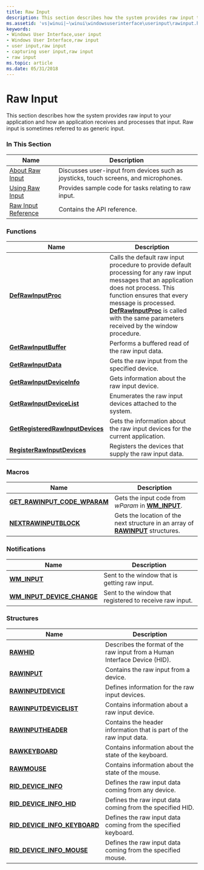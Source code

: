 ```yaml
---
title: Raw Input
description: This section describes how the system provides raw input to your application and how an application receives and processes that input.
ms.assetid: 'vs|winui|~\winui\windowsuserinterface\userinput\rawinput.htm'
keywords:
- Windows User Interface,user input
- Windows User Interface,raw input
- user input,raw input
- capturing user input,raw input
- raw input
ms.topic: article
ms.date: 05/31/2018
---
```


# Raw Input

This section describes how the system provides raw input to your application and how an application receives and processes that input. Raw input is sometimes referred to as generic input.

### In This Section



| Name                                           | Description                                                                                     |
|------------------------------------------------|-------------------------------------------------------------------------------------------------|
| [About Raw Input](about-raw-input.md)         | Discusses user-input from devices such as joysticks, touch screens, and microphones.<br/> |
| [Using Raw Input](using-raw-input.md)         | Provides sample code for tasks relating to raw input.<br/>                                |
| [Raw Input Reference](raw-input-reference.md) | Contains the API reference.<br/>                                                          |



 

### Functions



| Name                                                                 | Description                                                                                                                                                                                                                                                                                                             |
|----------------------------------------------------------------------|-------------------------------------------------------------------------------------------------------------------------------------------------------------------------------------------------------------------------------------------------------------------------------------------------------------------------|
| [**DefRawInputProc**](https://msdn.microsoft.com/en-us/library/ms645594(v=VS.85).aspx)                           | Calls the default raw input procedure to provide default processing for any raw input messages that an application does not process. This function ensures that every message is processed. [**DefRawInputProc**](https://msdn.microsoft.com/en-us/library/ms645594(v=VS.85).aspx) is called with the same parameters received by the window procedure. <br/> |
| [**GetRawInputBuffer**](https://msdn.microsoft.com/en-us/library/ms645595(v=VS.85).aspx)                       | Performs a buffered read of the raw input data.<br/>                                                                                                                                                                                                                                                              |
| [**GetRawInputData**](https://msdn.microsoft.com/en-us/library/ms645596(v=VS.85).aspx)                           | Gets the raw input from the specified device.<br/>                                                                                                                                                                                                                                                                |
| [**GetRawInputDeviceInfo**](https://msdn.microsoft.com/en-us/library/ms645597(v=VS.85).aspx)               | Gets information about the raw input device.<br/>                                                                                                                                                                                                                                                                 |
| [**GetRawInputDeviceList**](https://msdn.microsoft.com/en-us/library/ms645598(v=VS.85).aspx)               | Enumerates the raw input devices attached to the system. <br/>                                                                                                                                                                                                                                                    |
| [**GetRegisteredRawInputDevices**](https://msdn.microsoft.com/en-us/library/ms645599(v=VS.85).aspx) | Gets the information about the raw input devices for the current application.<br/>                                                                                                                                                                                                                                |
| [**RegisterRawInputDevices**](https://msdn.microsoft.com/en-us/library/ms645600(v=VS.85).aspx)           | Registers the devices that supply the raw input data.<br/>                                                                                                                                                                                                                                                        |



 

### Macros



| Name                                                            | Description                                                                                                 |
|-----------------------------------------------------------------|-------------------------------------------------------------------------------------------------------------|
| [**GET\_RAWINPUT\_CODE\_WPARAM**](https://msdn.microsoft.com/en-us/library/ms645592(v=VS.85).aspx) | Gets the input code from *wParam* in [**WM\_INPUT**](wm-input.md).<br/>                              |
| [**NEXTRAWINPUTBLOCK**](https://msdn.microsoft.com/en-us/library/ms645593(v=VS.85).aspx)                  | Gets the location of the next structure in an array of [**RAWINPUT**](https://msdn.microsoft.com/en-us/library/ms645562(v=VS.85).aspx) structures. <br/> |



 

### Notifications



| Name                                                        | Description                                                          |
|-------------------------------------------------------------|----------------------------------------------------------------------|
| [**WM\_INPUT**](wm-input.md)                               | Sent to the window that is getting raw input. <br/>            |
| [**WM\_INPUT\_DEVICE\_CHANGE**](wm-input-device-change.md) | Sent to the window that registered to receive raw input. <br/> |



 

### Structures



| Name                                                            | Description                                                                            |
|-----------------------------------------------------------------|----------------------------------------------------------------------------------------|
| [**RAWHID**](https://msdn.microsoft.com/en-us/library/ms645549(v=VS.85).aspx)                                        | Describes the format of the raw input from a Human Interface Device (HID). <br/> |
| [**RAWINPUT**](https://msdn.microsoft.com/en-us/library/ms645562(v=VS.85).aspx)                                    | Contains the raw input from a device. <br/>                                      |
| [**RAWINPUTDEVICE**](https://msdn.microsoft.com/en-us/library/ms645565(v=VS.85).aspx)                        | Defines information for the raw input devices. <br/>                             |
| [**RAWINPUTDEVICELIST**](https://msdn.microsoft.com/en-us/library/ms645568(v=VS.85).aspx)                | Contains information about a raw input device.<br/>                              |
| [**RAWINPUTHEADER**](https://msdn.microsoft.com/en-us/library/ms645571(v=VS.85).aspx)                        | Contains the header information that is part of the raw input data. <br/>        |
| [**RAWKEYBOARD**](https://msdn.microsoft.com/en-us/library/ms645575(v=VS.85).aspx)                              | Contains information about the state of the keyboard. <br/>                      |
| [**RAWMOUSE**](https://msdn.microsoft.com/en-us/library/ms645578(v=VS.85).aspx)                                    | Contains information about the state of the mouse. <br/>                         |
| [**RID\_DEVICE\_INFO**](https://msdn.microsoft.com/en-us/library/ms645581(v=VS.85).aspx)                    | Defines the raw input data coming from any device. <br/>                         |
| [**RID\_DEVICE\_INFO\_HID**](https://msdn.microsoft.com/en-us/library/ms645584(v=VS.85).aspx)           | Defines the raw input data coming from the specified HID. <br/>                  |
| [**RID\_DEVICE\_INFO\_KEYBOARD**](https://msdn.microsoft.com/en-us/library/ms645587(v=VS.85).aspx) | Defines the raw input data coming from the specified keyboard. <br/>             |
| [**RID\_DEVICE\_INFO\_MOUSE**](https://msdn.microsoft.com/en-us/library/ms645589(v=VS.85).aspx)       | Defines the raw input data coming from the specified mouse.<br/>                 |



 

 

 





